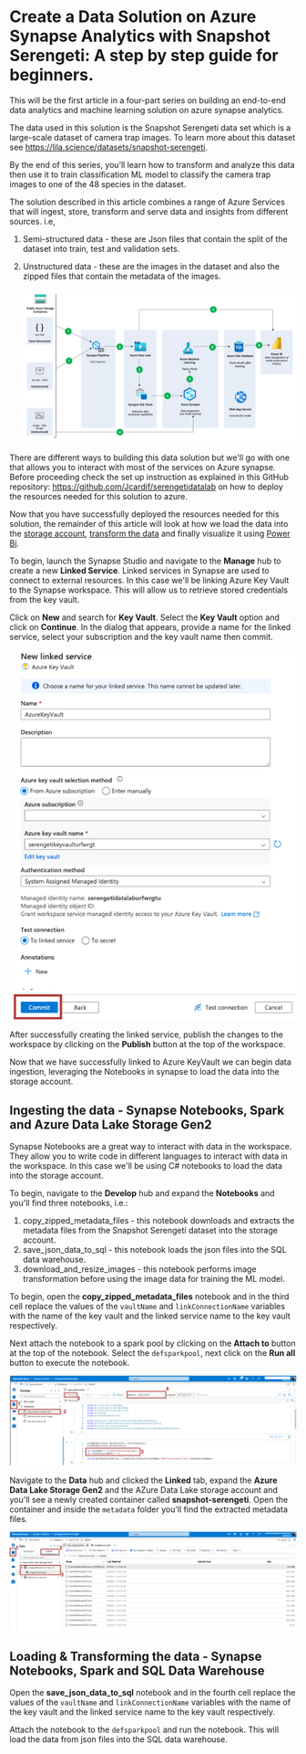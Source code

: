 # Create a Data Solution on Azure Synapse Analytics with Snapshot Serengeti: A step by step guide for beginners. 

This will be the first article in a four-part series on building an end-to-end data analytics and machine learning solution on azure synapse analytics. 

The data used in this solution is the Snapshot Serengeti data set which is a large-scale dataset of camera trap images. To learn more about this dataset see https://lila.science/datasets/snapshot-serengeti. 

By the end of this series, you’ll learn how to transform and analyze this data then use it to train classification ML model to classify the camera trap images to one of the 48 species in the dataset. 

The solution described in this article combines a range of Azure Services that will ingest, store, transform and serve data and insights from different sources. i.e, 

1. Semi-structured data - these are Json files that contain the split of the dataset into train, test and validation sets.
2. Unstructured data - these are the images in the dataset and also the zipped files that contain the metadata of the images.

    ![](/snapshot-serengeti-synapse/images/Azure%20Data%20Lab-%20with%20Sanpshot%20Serengeti.png)

There are different ways to building this data solution but we'll go with one that allows you to interact with most of the services on Azure synapse. Before proceeding check the set up instruction as explained in this  GitHub repository: https://github.com/Jcardif/serengetidatalab on how to deploy the resources needed for this solution to azure.

Now that you have successfully deployed the resources needed for this solution, the remainder of this article will look at how we load the data into the [storage account](https://azure.microsoft.com/en-gb/free/storage/?WT.mc_id=data-89327-jndemenge), [transform the data](https://learn.microsoft.com/en-US/Azure/synapse-analytics/synapse-notebook-activity?WT.mc_id=data-89327-jndemenge&tabs=classical) and finally visualize it using [Power Bi](https://powerbi.microsoft.com/en-us/getting-started-with-power-bi/?WT.mc_id=data-89327-jndemenge).

 
 To begin, launch the Synapse Studio and navigate to the **Manage** hub to create a new **Linked Service**. Linked services in Synapse are used to connect to external resources. In this case we'll be linking Azure Key Vault to the Synapse workspace. This will allow us to retrieve stored credentials from the key vault.
 
Click on **New** and search for **Key Vault**. Select the **Key Vault** option and click on **Continue**. In the dialog that appears, provide a name for the linked service, select your subscription and the key vault name then commit.

![](/snapshot-serengeti-synapse//images/vault_linked_service.png)

After successfully creating the linked service, publish the changes to the workspace by clicking on the **Publish** button at the top of the workspace.

Now that we have successfully linked to Azure KeyVault we can begin data ingestion, leveraging the Notebooks in synapse to load the data into the storage account. 

## Ingesting the data - Synapse Notebooks, Spark and Azure Data Lake Storage Gen2
Synapse Notebooks are a great way to interact with data in the workspace. They allow you to write code in different languages to interact with data in the workspace. In this case we'll be using C# notebooks to load the data into the storage account.

To begin, navigate to the **Develop** hub and expand the **Notebooks** and you'll find three notebooks, i.e.:
1. copy_zipped_metadata_files - this notebook downloads and extracts the metadata files from the Snapshot Serengeti dataset into the storage account.
2. save_json_data_to_sql - this notebook loads the json files into the SQL data warehouse.
3. download_and_resize_images - this notebook performs image transformation before using the image data for training the ML model. 

To begin, open the **copy_zipped_metadata_files** notebook and in the third cell replace the values of the `vaultName` and `linkConnectionName` variables with the name of the key vault and the linked service name to the key vault respectively.

Next attach the notebook to a spark pool by clicking on the **Attach to** button at the top of the notebook. Select the `defsparkpool`, next click on the **Run all** button to execute the notebook.

![](/snapshot-serengeti-synapse/images/copy_zipped_metadata_files.png)

Navigate to the **Data** hub and clicked the **Linked** tab, expand the **Azure Data Lake Storage Gen2** and the AZure Data Lake storage account and you'll see a newly created container called **snapshot-serengeti**. Open the container and inside the `metadata` folder you'll find the extracted metadata files.

![](/snapshot-serengeti-synapse/images/metadata_files.png)

## Loading & Transforming the data - Synapse Notebooks, Spark and SQL Data Warehouse
Open the **save_json_data_to_sql** notebook and in the fourth cell replace the values of the `vaultName` and `linkConnectionName` variables with the name of the key vault and the linked service name to the key vault respectively.

Attach the notebook to the `defsparkpool` and run the notebook. This will load the data from json files into the SQL data warehouse.






